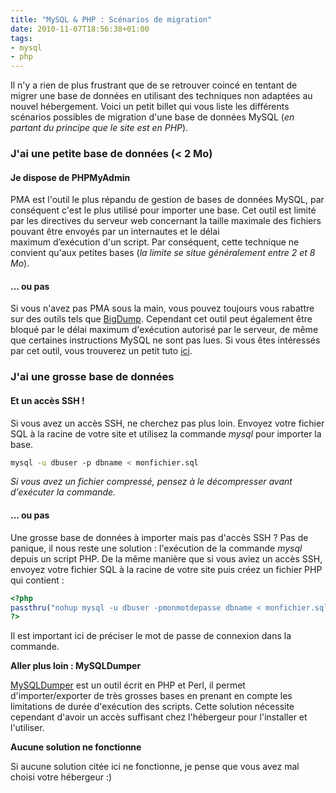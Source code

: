 ```yaml
---
title: "MySQL & PHP : Scénarios de migration"
date: 2010-11-07T18:56:38+01:00
tags:
- mysql
- php
---
```


Il n'y a rien de plus frustrant que de se retrouver coincé en tentant de migrer une base de données en utilisant des techniques non adaptées au nouvel hébergement. Voici un petit billet qui vous liste les différents scénarios possibles de migration d'une base de données MySQL (_en partant du principe que le site est en PHP_).

### J'ai une petite base de données (&lt; 2 Mo)

#### Je dispose de PHPMyAdmin

PMA est l'outil le plus répandu de gestion de bases de données MySQL, par conséquent c'est le plus utilisé pour importer une base. Cet outil est limité par les directives du serveur web concernant la taille maximale des fichiers pouvant être envoyés par un internautes et le délai maximum d’exécution d'un script. Par conséquent, cette technique ne convient qu'aux petites bases (_la limite se situe généralement entre 2 et 8 Mo_).

#### ... ou pas

Si vous n'avez pas PMA sous la main, vous pouvez toujours vous rabattre sur des outils tels que [BigDump](http://www.ozerov.de/bigdump.php). Cependant cet outil peut également être bloqué par le délai maximum d'exécution autorisé par le serveur, de même que certaines instructions MySQL ne sont pas lues. Si vous êtes intéressés par cet outil, vous trouverez un petit tuto [ici](http://drupal.org/node/43024).

### J'ai une grosse base de données

#### Et un accès SSH !

Si vous avez un accès SSH, ne cherchez pas plus loin. Envoyez votre fichier SQL à la racine de votre site et utilisez la commande _mysql_ pour importer la base.
     
``` bash
mysql -u dbuser -p dbname < monfichier.sql
```

_Si vous avez un fichier compressé, pensez à le décompresser avant d'exécuter la commande._

#### ... ou pas

Une grosse base de données à importer mais pas d'accès SSH ? Pas de panique, il nous reste une solution : l'exécution de la commande _mysql_ depuis un script PHP. De la même manière que si vous aviez un accès SSH, envoyez votre fichier SQL à la racine de votre site puis créez un fichier PHP qui contient :

``` php
<?php
passthru("nohup mysql -u dbuser -pmonmotdepasse dbname < monfichier.sql");
?>
```

Il est important ici de préciser le mot de passe de connexion dans la commande.

**Aller plus loin : MySQLDumper**

[MySQLDumper](http://www.mysqldumper.net/) est un outil écrit en PHP et Perl, il permet d'importer/exporter de très grosses bases en prenant en compte les limitations de durée d'exécution des scripts. Cette solution nécessite cependant d'avoir un accès suffisant chez l'hébergeur pour l'installer et l'utiliser.

**Aucune solution ne fonctionne**

Si aucune solution citée ici ne fonctionne, je pense que vous avez mal choisi votre hébergeur :)
